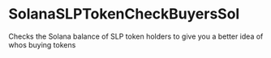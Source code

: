 # SolanaSLPTokenCheckBuyersSol
Checks the Solana balance of SLP token holders to give you a better idea of whos buying tokens
